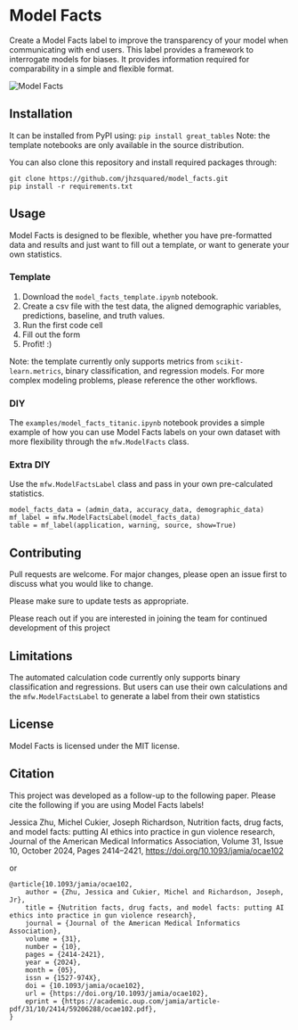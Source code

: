 # Model Facts
Create a Model Facts label to improve the transparency of your model when communicating with end users. 
This label provides a framework to interrogate models for biases. 
It provides information required for comparability in a simple and flexible format. 

![Model Facts](https://github.com/jhzsquared/model_facts.png)

## Installation
It can be installed from PyPI using: 
```pip install great_tables```
Note: the template notebooks are only available in the source distribution.

You can also clone this repository and install required packages through:

```
git clone https://github.com/jhzsquared/model_facts.git
pip install -r requirements.txt
```

## Usage
Model Facts is designed to be flexible, whether you have pre-formatted data and results and just want to fill out a template, or want to generate your own statistics.

### Template
1. Download the `model_facts_template.ipynb` notebook.
2. Create a csv file with the test data, the aligned demographic variables, predictions, baseline, and truth values.
3. Run the first code cell
4. Fill out the form
5. Profit! :)

Note: the template currently only supports metrics from `scikit-learn.metrics`, binary classification, and regression models. For more complex modeling problems, please reference the other workflows.

### DIY
The `examples/model_facts_titanic.ipynb` notebook provides a simple example of how you can use Model Facts labels on your own dataset with more flexibility through the `mfw.ModelFacts` class.

### Extra DIY
Use the `mfw.ModelFactsLabel` class and pass in your own pre-calculated statistics.

```
model_facts_data = (admin_data, accuracy_data, demographic_data)
mf_label = mfw.ModelFactsLabel(model_facts_data)
table = mf_label(application, warning, source, show=True)
```

## Contributing
Pull requests are welcome. For major changes, please open an issue first
to discuss what you would like to change.

Please make sure to update tests as appropriate.

Please reach out if you are interested in joining the team for continued development of this project

## Limitations
The automated calculation code currently only supports binary classification and regressions. But users can use their own calculations and the `mfw.ModelFactsLabel` to generate a label from their own statistics

## License
Model Facts is licensed under the MIT license.
## Citation
This project was developed as a follow-up to the following paper. Please cite the following if you are using Model Facts labels!

Jessica Zhu, Michel Cukier, Joseph Richardson, Nutrition facts, drug facts, and model facts: putting AI ethics into practice in gun violence research, Journal of the American Medical Informatics Association, Volume 31, Issue 10, October 2024, Pages 2414–2421, https://doi.org/10.1093/jamia/ocae102

or 

```
@article{10.1093/jamia/ocae102,
    author = {Zhu, Jessica and Cukier, Michel and Richardson, Joseph, Jr},
    title = {Nutrition facts, drug facts, and model facts: putting AI ethics into practice in gun violence research},
    journal = {Journal of the American Medical Informatics Association},
    volume = {31},
    number = {10},
    pages = {2414-2421},
    year = {2024},
    month = {05},
    issn = {1527-974X},
    doi = {10.1093/jamia/ocae102},
    url = {https://doi.org/10.1093/jamia/ocae102},
    eprint = {https://academic.oup.com/jamia/article-pdf/31/10/2414/59206288/ocae102.pdf},
}
```